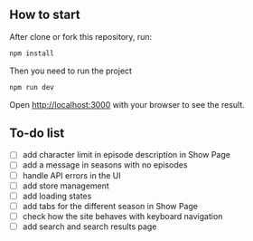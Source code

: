 ## How to start

After clone or fork this repository, run:

```bash
npm install
```

Then you need to run the project

```bash
npm run dev
```

Open [http://localhost:3000](http://localhost:3000) with your browser to see the result.


## To-do list
- [ ] add character limit in episode description in Show Page
- [ ] add a message in seasons with no episodes
- [ ] handle API errors in the UI
- [ ] add store management
- [ ] add loading states
- [ ] add tabs for the different season in Show Page
- [ ] check how the site behaves with keyboard navigation
- [ ] add search and search results page
